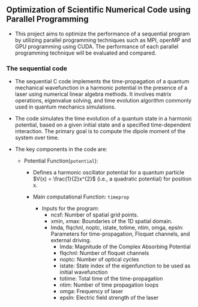 ## Optimization of Scientific Numerical Code using Parallel Programming

* This project aims to optimize the performance of a sequential program by utilizing parallel programming techniques such as MPI, openMP and GPU programming using CUDA. The performance of each parallel programming technique will be evaluated and compared.

### The sequential code
* The sequential C code implements the time-propagation of a quantum mechanical wavefunction in a harmonic potential in the presence of a laser using numerical linear algebra methods. It involves matrix operations, eigenvalue solving, and time evolution algorithm commonly used in quantum mechanics simulations.

* The code simulates the time evolution of a quantum state in a harmonic potential, based on a given initial state and a specified time-dependent interaction. The primary goal is to compute the dipole moment of the system over time.

* The key components in the code are:
  * Potential Function(`potential`):
    * Defines a harmonic oscillator potential for a quantum particle $V(x) = \frac{1}{2}x^{2}$ (i.e., a quadratic potential) for position x.

    * Main computational Function: `timeprop`
      * Inputs for the program:
        * ncsf: Number of spatial grid points.
        * xmin, xmax: Boundaries of the 1D spatial domain.
        * lmda, flqchnl, noptc, istate, totime, ntim, omga, epsln: Parameters for time-propagation, Floquet channels, and external driving.
          * lmda: Magnitude of the Complex Absorbing Potential
          * flqchnl: Number of floquet channels
          * noptc: Number of optical cycles
          * istate: State index of the eigenfunction to be used as initial wavefunction
          * totime: Total time of the time-propagation
          * ntim: Number of time propagation loops
          * omga: Frequency of laser
          * epsln: Electric field strength of the laser 